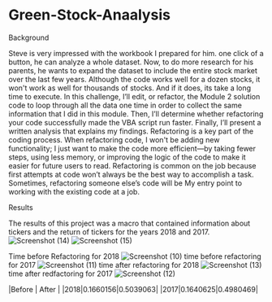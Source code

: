 # Green-Stock-Anaalysis   
Background

Steve is very impressed with the workbook I prepared for him. one click of a button, he can analyze a whole dataset. Now, to do more research for his parents, he wants to expand the dataset to include the entire stock market over the last few years. Although the code works well for a dozen stocks, it won't work as well for thousands of stocks. And if it does, its take a long time to execute.
In this challenge, I’ll edit, or refactor, the Module 2 solution code to loop through all the data one time in order to collect the same information that I did in this module. Then, I’ll determine whether refactoring your code successfully made the VBA script run faster. Finally, I’ll present a written analysis that explains my findings.
Refactoring is a key part of the coding process. When refactoring code, I won't be adding new functionality; I just want to make the code more efficient—by taking fewer steps, using less memory, or improving the logic of the code to make it easier for future users to read. Refactoring is common on the job because first attempts at code won’t always be the best way to accomplish a task. Sometimes, refactoring someone else’s code will be My entry point to working with the existing code at a job.
 
Results

The results of this project was a macro that contained information about tickers and the return of tickers for the years 2018 and 2017.
![Screenshot (14)](https://github.com/abdirahmanM/Green-Stock-Anaalysis/assets/146730667/51c822f0-d245-46e8-8988-fa387572979a)
![Screenshot (15)](https://github.com/abdirahmanM/Green-Stock-Anaalysis/assets/146730667/deaf5137-2fb1-4838-beb0-668799e4c4d6)

Time before Refactoring for 2018
![Screenshot (10)](https://github.com/abdirahmanM/Green-Stock-Anaalysis/assets/146730667/7d202548-b47a-420b-953c-2cfc485ab2ea)
time before refactoring for 2017
![Screenshot (11)](https://github.com/abdirahmanM/Green-Stock-Anaalysis/assets/146730667/187436c4-375a-4e55-8b71-f509bfb855b0)
time after refactoring for 2018
![Screenshot (13)](https://github.com/abdirahmanM/Green-Stock-Anaalysis/assets/146730667/88ec0739-455f-4415-9235-0b84ac31542e)
time after redfactoring for 2017
![Screenshot (12)](https://github.com/abdirahmanM/Green-Stock-Anaalysis/assets/146730667/6c04cd0b-4cb2-46fc-9acc-e2cba9ad0989)

|Before   | After        |
|2018|0.1660156|0.5039063|
|2017|0.1640625|0.4980469|
